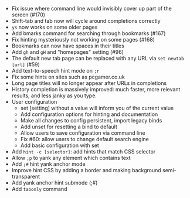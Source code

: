  - Fix issue where command line would invisibly cover up part of the screen (#170)
 - Shift-tab and tab now will cycle around completions correctly
 - `ys` now works on some older pages
 - Add bmarks command for searching through bookmarks (#167)
 - Fix hinting mysteriously not working on some pages (#168)
 - Bookmarks can now have spaces in their titles
 - Add `gh` and `gH` and "homepages" setting (#96)
 - The default new tab page can be replaced with any URL via `set newtab [url]` (#59)
 - Add text-to-speech hint mode on `;r`
 - Fix some hints on sites such as pcgamer.co.uk
 - Long page titles will no longer appear after URLs in completions
 - History completion is massively improved: much faster, more relevant results, and less janky as you type.
 - User configuration
     - set [setting] without a value will inform you of the current value
     - Add configuration options for hinting and documentation
     - Make all changes to config persistent, import legacy binds
     - Add unset for resetting a bind to default
     - Allow users to save configuration via command line
     - Fix #60: allow users to change default search engine
     - Add basic configuration with set
 - Add `hint -c [selector]`: add hints that match CSS selector
 - Allow `;p` to yank any element which contains text
 - Add `;#` hint yank anchor mode
 - Improve hint CSS by adding a border and making background semi-transparent
 - Add yank anchor hint submode (;#)
 - Add `tabonly` command
